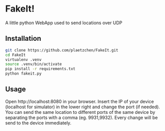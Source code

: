 # FakeIt! #

A little python WebApp used to send locations over UDP

## Installation ##

```bash
git clone https://github.com/plaetzchen/FakeIt.git
cd FakeIt
virtualenv .venv
source .venv/bin/activate
pip install -r requirements.txt
python fakeit.py
```

## Usage ##

Open http://localhost:8080 in your browser. Insert the IP of your device (localhost for simulator) in the lower right and change the port (if needed). You can send the same location to different ports of the same device by separating the ports with a comma (eg. 9931,9932). Every change will be send to the device immediately.
